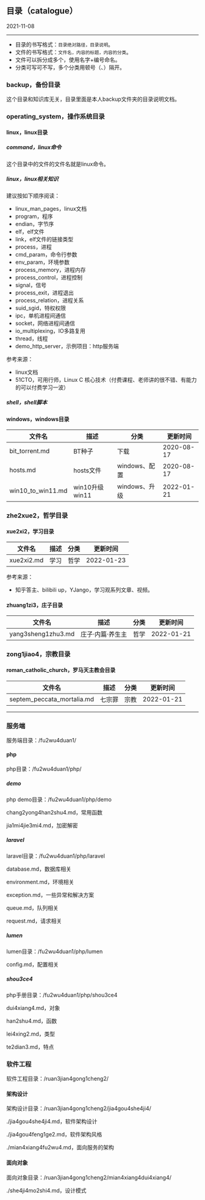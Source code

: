 ## 目录（catalogue）

2021-11-08

---

- 目录的书写格式：`目录绝对路径，目录说明`。
- 文件的书写格式：`文件名，内容的标题，内容的分类`。
- 文件可以拆分成多个，使用名字+编号命名。
- 分类可写可不写，多个分类用顿号（、）隔开。

### backup，备份目录

这个目录和知识库无关，目录里面是本人backup文件夹的目录说明文档。

### operating_system，操作系统目录

#### linux，linux目录

##### command，linux命令

这个目录中的文件的文件名就是linux命令。

##### linux，linux相关知识

建议按如下顺序阅读：

- linux_man_pages，linux文档
- program，程序
- endian，字节序
- elf，elf文件
- link，elf文件的链接类型
- process，进程
- cmd_param，命令行参数
- env_param，环境参数
- process_memory，进程内存
- process_control，进程控制
- signal，信号
- process_exit，进程退出
- process_relation，进程关系
- suid_sgid，特权权限
- ipc，单机进程间通信
- socket，网络进程间通信
- io_multiplexing，IO多路复用
- thread，线程
- demo_http_server，示例项目：http服务端

参考来源：

- linux文档
- 51CTO，可用行师，Linux C 核心技术（付费课程、老师讲的很不错、有能力的可以付费学习一波）

##### shell，shell脚本

#### windows，windows目录

| 文件名 | 描述 | 分类 | 更新时间 |
| --- | --- | --- | --- |
| bit_torrent.md | BT种子 | 下载 | 2020-08-17 |
| hosts.md | hosts文件 | windows、配置 | 2020-08-17 |
| win10_to_win11.md | win10升级win11 | windows、升级 | 2022-01-21 |

### zhe2xue2，哲学目录

#### xue2xi2，学习目录

| 文件名 | 描述 | 分类 | 更新时间 |
| --- | --- | --- | --- |
| xue2xi2.md | 学习 | 哲学 | 2022-01-23 |

参考来源：

- 知乎答主、bilibili up，YJango，学习观系列文章、视频。

#### zhuang1zi3，庄子目录

| 文件名 | 描述 | 分类 | 更新时间 |
| --- | --- | --- | --- |
| yang3sheng1zhu3.md | 庄子·内篇·养生主 | 哲学 | 2022-01-21 |

### zong1jiao4，宗教目录

#### roman_catholic_church，罗马天主教会目录

| 文件名 | 描述 | 分类 | 更新时间 |
| --- | --- | --- | --- |
| septem_peccata_mortalia.md | 七宗罪 | 宗教 | 2022-01-21 |

---

### 服务端

服务端目录：/fu2wu4duan1/

#### php

php目录：/fu2wu4duan1/php/

##### demo

php demo目录：/fu2wu4duan1/php/demo

chang2yong4han2shu4.md，常用函数

jia1mi4jie3mi4.md，加密解密

##### laravel

laravel目录：/fu2wu4duan1/php/laravel

database.md，数据库相关

environment.md，环境相关

exception.md，一些异常和解决方案

queue.md，队列相关

request.md，请求相关

##### lumen

lumen目录：/fu2wu4duan1/php/lumen

config.md，配置相关

##### shou3ce4

php手册目录：/fu2wu4duan1/php/shou3ce4

dui4xiang4.md，对象

han2shu4.md，函数

lei4xing2.md，类型

te2dian3.md，特点

### 软件工程

软件工程目录：/ruan3jian4gong1cheng2/

#### 架构设计

架构设计目录：/ruan3jian4gong1cheng2/jia4gou4she4ji4/

./jia4gou4she4ji4.md，软件架构设计

./jia4gou4feng1ge2.md，软件架构风格

./mian4xiang4fu2wu4.md，面向服务的架构

#### 面向对象

面向对象目录：/ruan3jian4gong1cheng2/mian4xiang4dui4xiang4/

./she4ji4mo2shi4.md，设计模式